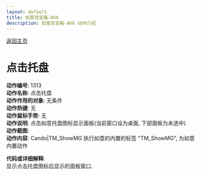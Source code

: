```yaml
---
layout: default
title: 如意百宝箱-Ahk
description: 如意百宝箱-Ahk 动作介绍
---
```

<link rel="stylesheet" href="../Actions/css/atom-one-light.min.css">
<script src="../Actions/js/highlight.min.js"></script>
<script>hljs.highlightAll();</script>

[返回主页](../index.md)

# [](#header-2) 点击托盘

**动作编号**: 1313  
**动作名称**: 点击托盘  
**动作作用的对象**: 无条件  
**动作热键**: 无  
**动作鼠标手势**: 无  
**动作说明**: 点击如意托盘图标显示面板(当前窗口设为桌面, 下部面板为未选中)  
**动作截图**:   
**动作内容**: Cando|TM_ShowMG
执行如意的内置的标签 "TM_ShowMG", 为如意内置动作  

**代码或详细解释**:  
显示点击托盘图标后显示的面板窗口.